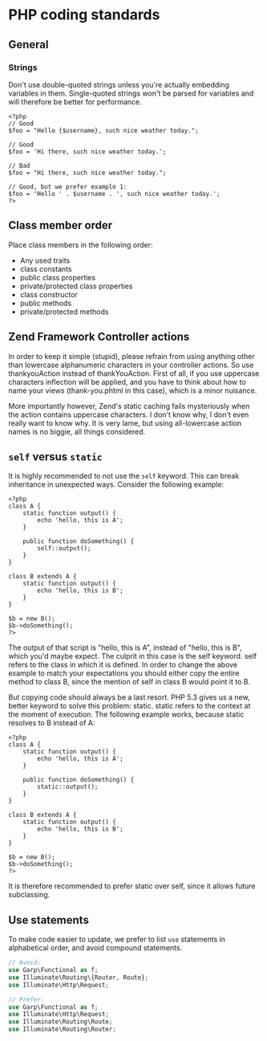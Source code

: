 # PHP coding standards

## General

### Strings
Don't use double-quoted strings unless you're actually embedding variables in them. Single-quoted strings won't be parsed for variables and will therefore be better for performance.

```
<?php
// Good
$foo = "Hello {$username}, such nice weather today."; 

// Good
$foo = 'Hi there, such nice weather today.';

// Bad
$foo = "Hi there, such nice weather today.";

// Good, but we prefer example 1:
$foo = 'Hello ' . $username . ', such nice weather today.';
?>
```

## Class member order

Place class members in the following order:

- Any used traits
- class constants
- public class properties
- private/protected class properties
- class constructor
- public methods
- private/protected methods

## Zend Framework Controller actions
In order to keep it simple (stupid), please refrain from using anything other than lowercase alphanumeric characters in your controller actions. 
So use thankyouAction instead of thankYouAction.
First of all, if you use uppercase characters inflection will be applied, and you have to think about how to name your views (thank-you.phtml in this case), which is a minor nuisance.

More importantly however, Zend's static caching fails mysteriously when the action contains uppercase characters. I don't know why, I don't even really want to know why. It is very lame, but using all-lowercase action names is no biggie, all things considered.

## `self` versus `static`
It is highly recommended to not use the `self` keyword. This can break inheritance in unexpected ways.
Consider the following example:
```
<?php
class A {
	static function output() {
		echo 'hello, this is A';
	}

	public function doSomething() {
		self::output();
	}
}

class B extends A {
	static function output() {
		echo 'hello, this is B';
	}
}

$b = new B();
$b->doSomething();
?>
```

The output of that script is "hello, this is A", instead of "hello, this is B", which you'd maybe expect. 
The culprit in this case is the self keyword. self refers to the class in which it is defined. In order to change the above example to match your expectations you should either copy the entire method to class B, since the mention of self in class B would point it to B.

But copying code should always be a last resort. PHP 5.3 gives us a new, better keyword to solve this problem: static.
static refers to the context at the moment of execution. The following example works, because static resolves to B instead of A:

```
<?php
class A {
	static function output() {
		echo 'hello, this is A';
	}

	public function doSomething() {
		static::output();
	}
}

class B extends A {
	static function output() {
		echo 'hello, this is B';
	}
}

$b = new B();
$b->doSomething();
?>
```

It is therefore recommended to prefer static over self, since it allows future subclassing.

## Use statements

To make code easier to update, we prefer to list `use` statements in alphabetical order, and avoid compound statements.

```php
// Avoid:
use Garp\Functional as f;
use Illuminate\Routing\{Router, Route};
use Illuminate\Http\Request;
```

```php
// Prefer:
use Garp\Functional as f;
use Illuminate\Http\Request;
use Illuminate\Routing\Route;
use Illuminate\Routing\Router;
```
